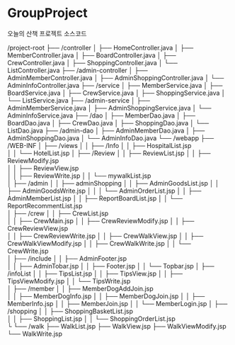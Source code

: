# GroupProject
오늘의 산책 프로젝트 소스코드

/project-root
    ├── /controller
    │   ├── HomeController.java
    │   ├── MemberController.java
    │   ├── BoardController.java
    │   ├── CrewController.java
    │   ├── ShoppingController.java
    │   └── ListController.java
    ├── /admin-controller
    │   ├── AdminMemberController.java
    │   ├── AdminShoppingController.java
    │   └── AdminInfoController.java
    ├── /service
    │   ├── MemberService.java
    │   ├── BoardService.java
    │   ├── CrewService.java
    │   ├── ShoppingService.java
    │   └── ListService.java
    ├── /admin-service
    │   ├── AdminMemberService.java
    │   ├── AdminShoppingService.java
    │   └── AdminInfoService.java
    ├── /dao
    │   ├── MemberDao.java
    │   ├── BoardDao.java
    │   ├── CrewDao.java
    │   ├── ShoppingDao.java
    │   └── ListDao.java
    ├── /admin-dao
    │   ├── AdminMemberDao.java
    │   ├── AdminShoppingDao.java
    │   └── AdminInfoDao.java
    └── /webapp
         ├── /WEB-INF
         │    ├── /views
         │    │    ├── /Info
         │    │    ├── HospitalList.jsp    	
         │    │    └── HotelList.jsp
         │    ├── /Review
         │    │    ├── ReviewList.jsp
         │    │   ├── ReviewModify.jsp  
         │    │   ├── ReviewView.jsp   
         │    │   ├── ReviewWrite.jsp 
         │    │   └── mywalkList.jsp      
         │    ├── /admin
         │    │   ├──  adminShopping
         │    │   ├── AdminGoodsList.jsp
         │    │   ├── AdminGoodsWrite.jsp 
         │    │   │   └── AdminOrderList.jsp
         │    │   ├── AdminMemberList.jsp
         │    │   ├── ReportBoardList.jsp 
         │    │   └── ReportRecommentList.jsp        
         │    ├── /crew
         │    │   ├── CrewList.jsp    
         │    │   ├── CrewMain.jsp
         │    │   ├── CrewReviewModify.jsp
         │    │   ├── CrewReviewView.jsp    
         │    │   ├── CrewReviewWrite.jsp
         │    │   ├── CrewWalkView.jsp
         │    │   ├── CrewWalkViewModify.jsp
         │    │   ├── CrewWalkWrite.jsp
         │    │   └── CrewWrite.jsp    
         │    ├── /include
         │    │   ├── AdminFooter.jsp   
         │    │   ├── AdminTobar.jsp
         │    │   ├── Footer.jsp
         │    │   └── Topbar.jsp
         │    ├── /infoList
         │    │   ├── TipsList.jsp
         │    │   ├── TipsView.jsp
         │    │   ├── TipsViewModify.jsp
         │    │   └── TipsWrite.jsp    
         │    ├── /member
         │    │   ├── MemberDogAddJoin.jsp   
         │    │   ├── MemberDogInfo.jsp
         │    │   ├── MemberDogJoin.jsp
         │    │   ├── MemberInfo.jsp
         │    │   ├── MemberJoin.jsp
         │    │   └── MemberLogin.jsp
         │    ├── /shopping
         │    │   ├── ShoppingBasketList.jsp  
         │    │   ├── ShoppingList.jsp
         │    │   └── ShoppingOrderList.jsp   
         └    └── /walk
                     ├── WalkList.jsp
                     ├── WalkView.jsp
                     ├── WalkViewModify.jsp
                     └── WalkWrite.jsp









































































